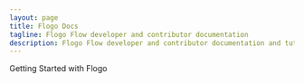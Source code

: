 ```yaml
---
layout: page
title: Flogo Docs
tagline: Flogo Flow developer and contributor documentation
description: Flogo Flow developer and contributor documentation and tutorials
---
```


Getting Started with Flogo